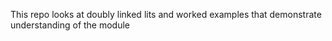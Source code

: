 This repo looks at doubly linked lits and worked examples that demonstrate understanding of the module

